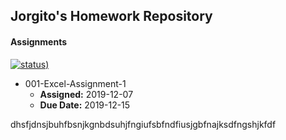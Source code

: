 ## Jorgito's Homework Repository

#### Assignments

[![status)](https://img.shields.io/badge/status-in%20progress-yellow)](https://github.com/jorgitotorres/bcs/)
* 001-Excel-Assignment-1
  * **Assigned:** 2019-12-07
  * **Due Date:** 2019-12-15



dhsfjdnsjbuhfbsnjkgnbdsuhjfngiufsbfndfiusjgbfnajksdfngshjkfdf